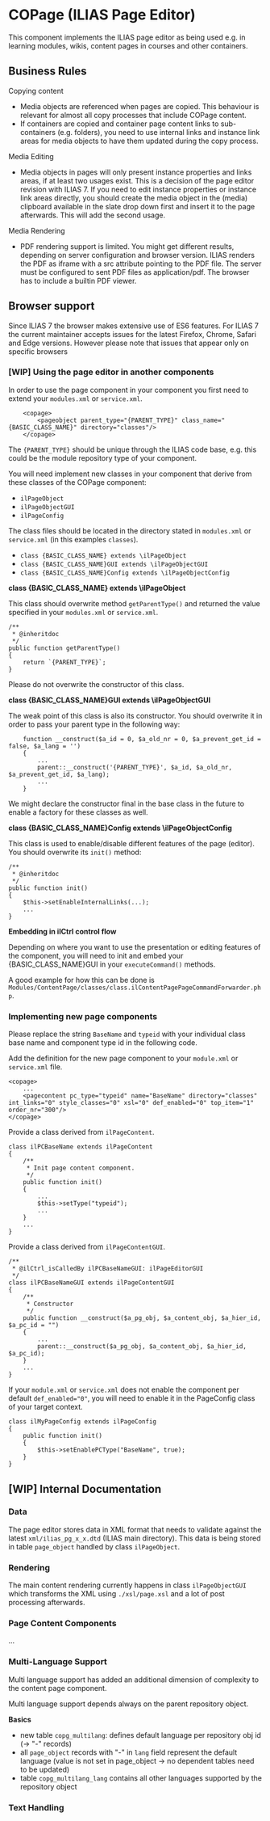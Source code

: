 # COPage (ILIAS Page Editor)

This component implements the ILIAS page editor as being used e.g. in learning modules, wikis, content pages in courses and other containers.

## Business Rules

Copying content
- Media objects are referenced when pages are copied. This behaviour is relevant for almost all copy processes that include COPage content.
- If containers are copied and container page content links to sub-containers (e.g. folders), you need to use internal links and instance link areas for media objects to have them updated during the copy process.

Media Editing
- Media objects in pages will only present instance properties and links areas, if at least two usages exist. This is a decision of the page editor revision with ILIAS 7. If you need to edit instance properties or instance link areas directly, you should create the media object in the (media) clipboard available in the slate drop down first and insert it to the page afterwards. This will add the second usage.

Media Rendering
- PDF rendering support is limited. You might get different results, depending on server configuration and browser version. ILIAS renders the PDF as iframe with a src attribute pointing to the PDF file. The server must be configured to sent PDF files as application/pdf. The browser has to include a builtin PDF viewer.

## Browser support

Since ILIAS 7 the browser makes extensive use of ES6 features. For ILIAS 7 the current maintainer accepts issues for the latest Firefox, Chrome, Safari and Edge versions. However please note that issues that appear only on specific browsers

### [WIP] Using the page editor in another components

In order to use the page component in your component you first need to extend your `modules.xml` or `service.xml`.

```
	<copage>
		<pageobject parent_type="{PARENT_TYPE}" class_name="{BASIC_CLASS_NAME}" directory="classes"/>
	</copage>
```

The `{PARENT_TYPE}` should be unique through the ILIAS code base, e.g. this could be the module repository type of your component.

You will need implement new classes in your component that derive from these classes of the COPage component:

* `ilPageObject`
* `ilPageObjectGUI`
* `ilPageConfig`

The class files should be located in the directory stated in `modules.xml` or `service.xml` (in this examples `classes`).

* `class {BASIC_CLASS_NAME} extends \ilPageObject`
* `class {BASIC_CLASS_NAME}GUI extends \ilPageObjectGUI`
* `class {BASIC_CLASS_NAME}Config extends \ilPageObjectConfig`

**class {BASIC_CLASS_NAME} extends \ilPageObject**

This class should overwrite method `getParentType()` and returned the value specified in your `modules.xml` or `service.xml`.

```
/**
 * @inheritdoc
 */
public function getParentType()
{
	return `{PARENT_TYPE}`;
}
```

Please do not overwrite the constructor of this class.

**class {BASIC_CLASS_NAME}GUI extends \ilPageObjectGUI**

The weak point of this class is also its constructor. You should overwrite it in order to pass your parent type in the following way:

```
	function __construct($a_id = 0, $a_old_nr = 0, $a_prevent_get_id = false, $a_lang = '')
	{
		...		
		parent::__construct('{PARENT_TYPE}', $a_id, $a_old_nr, $a_prevent_get_id, $a_lang);
		...
	}
```

We might declare the constructor final in the base class in the future to enable a factory for these classes as well.

**class {BASIC_CLASS_NAME}Config extends \ilPageObjectConfig**

This class is used to enable/disable different features of the page (editor). You should overwrite its `init()` method:

```
/**
 * @inheritdoc
 */
public function init()
{
	$this->setEnableInternalLinks(...);
	...
}
```

**Embedding in ilCtrl control flow**

Depending on where you want to use the presentation or editing features of the component, you will need to init and embed your {BASIC_CLASS_NAME}GUI in your `executeCommand()` methods.

A good example for how this can be done is `Modules/ContentPage/classes/class.ilContentPagePageCommandForwarder.php`.

### Implementing new page components

Please replace the string `BaseName` and `typeid` with your individual class base name and component type id in the following code.

Add the definition for the new page component to your `module.xml` or `service.xml` file.

```
<copage>
    ...
    <pagecontent pc_type="typeid" name="BaseName" directory="classes" int_links="0" style_classes="0" xsl="0" def_enabled="0" top_item="1" order_nr="300"/>
</copage>
```

Provide a class derived from `ilPageContent`.

```
class ilPCBaseName extends ilPageContent
{
    /**
     * Init page content component.
     */
    public function init()
    {
        ...
        $this->setType("typeid");
        ...
    }
    ...
}
```

Provide a class derived from `ilPageContentGUI`.

```
/**
 * @ilCtrl_isCalledBy ilPCBaseNameGUI: ilPageEditorGUI
 */
class ilPCBaseNameGUI extends ilPageContentGUI
{
    /**
     * Constructor
     */
    public function __construct($a_pg_obj, $a_content_obj, $a_hier_id, $a_pc_id = "")
    {
        ...
        parent::__construct($a_pg_obj, $a_content_obj, $a_hier_id, $a_pc_id);
    }
    ...
}

```

If your `module.xml` or `service.xml` does not enable the component per default `def_enabled="0"`, you will need to enable it in the PageConfig class of your target context.

```
class ilMyPageConfig extends ilPageConfig
{
    public function init()
    {
        $this->setEnablePCType("BaseName", true);
    }
}
```


## [WIP] Internal Documentation

### Data

The page editor stores data in XML format that needs to validate against the latest `xml/ilias_pg_x_x.dtd` (ILIAS main directory). This data is being stored in table `page_object` handled by class `ilPageObject`.

### Rendering

The main content rendering currently happens in class `ilPageObjectGUI` which transforms the XML using `./xsl/page.xsl` and a lot of post processing afterwards. 

### Page Content Components

...

### Multi-Language Support

Multi language support has added an additional dimension of complexity to the content page component.

Multi language support depends always on the parent repository object.

**Basics**

* new table `copg_multilang`: defines default language per repository obj id (-> "-" records)
* all `page_object` records with "-" in `lang` field represent the default language (value is not set in page_object -> no dependent tables need to be updated)
* table `copg_multilang_lang` contains all other languages supported by the repository object

### Text Handling


